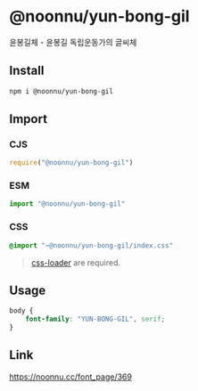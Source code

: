 # @noonnu/yun-bong-gil
윤봉길체 - 윤봉길 독립운동가의 글씨체

## Install
```sh
npm i @noonnu/yun-bong-gil
```
## Import
### CJS
```js
require("@noonnu/yun-bong-gil")
```
### ESM
```js
import "@noonnu/yun-bong-gil"
```
### CSS 
```css
@import "~@noonnu/yun-bong-gil/index.css"
```
> [css-loader](https://github.com/webpack-contrib/css-loader) are required.

## Usage
```css
body {
    font-family: "YUN-BONG-GIL", serif;
}
```

## Link
https://noonnu.cc/font_page/369